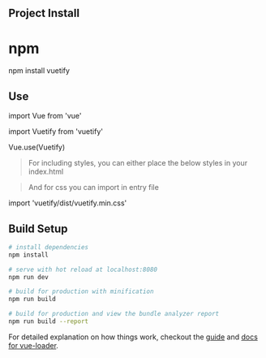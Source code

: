 ## Project Install

# npm

npm install vuetify

## Use

import Vue from 'vue'

import Vuetify from 'vuetify'

Vue.use(Vuetify)

> For including styles, you can either place the below styles in your index.html

<link href='https://fonts.googleapis.com/css?family=Roboto:300,400,500,700|Material+Icons' rel="stylesheet">

> And for css you can import in entry file 

import 'vuetify/dist/vuetify.min.css'

## Build Setup

``` bash
# install dependencies
npm install

# serve with hot reload at localhost:8080
npm run dev

# build for production with minification
npm run build

# build for production and view the bundle analyzer report
npm run build --report
```

For detailed explanation on how things work, checkout the [guide](http://vuejs-templates.github.io/webpack/) and [docs for vue-loader](http://vuejs.github.io/vue-loader).

